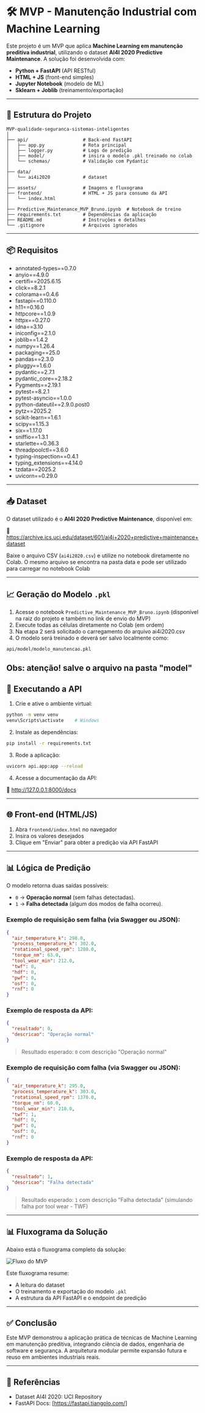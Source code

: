 # 🛠️ MVP - Manutenção Industrial com Machine Learning

Este projeto é um MVP que aplica **Machine Learning em manutenção preditiva industrial**, utilizando o dataset **AI4I 2020 Predictive Maintenance**. A solução foi desenvolvida com:

- **Python + FastAPI** (API RESTful)
- **HTML + JS** (front-end simples)
- **Jupyter Notebook** (modelo de ML)
- **Sklearn + Joblib** (treinamento/exportação)

---

## 📁 Estrutura do Projeto

```
MVP-qualidade-seguranca-sistemas-inteligentes
│
├── api/                    # Back-end FastAPI
│   ├── app.py              # Rota principal
│   ├── logger.py           # Logs de predição
│   ├── model/              # insira o modelo .pkl treinado no colab
│   └── schemas/            # Validação com Pydantic
│
├── data/
│   └── ai4i2020            # dataset
│
├── assets/                 # Imagens e fluxograma
├── frontend/               # HTML + JS para consumo da API
│   └── index.html
│
├── Predictive_Maintenance_MVP_Bruno.ipynb  # Notebook de treino
├── requirements.txt        # Dependências da aplicação
├── README.md               # Instruções e detalhes
└── .gitignore              # Arquivos ignorados
```

---

## 📦 Requisitos

- annotated-types==0.7.0
- anyio==4.9.0
- certifi==2025.6.15
- click==8.2.1
- colorama==0.4.6
- fastapi==0.110.0
- h11==0.16.0
- httpcore==1.0.9
- httpx==0.27.0
- idna==3.10
- iniconfig==2.1.0
- joblib==1.4.2
- numpy==1.26.4
- packaging==25.0
- pandas==2.3.0
- pluggy==1.6.0
- pydantic==2.7.1
- pydantic_core==2.18.2
- Pygments==2.19.1
- pytest==8.2.1
- pytest-asyncio==1.0.0
- python-dateutil==2.9.0.post0
- pytz==2025.2
- scikit-learn==1.6.1
- scipy==1.15.3
- six==1.17.0
- sniffio==1.3.1
- starlette==0.36.3
- threadpoolctl==3.6.0
- typing-inspection==0.4.1
- typing_extensions==4.14.0
- tzdata==2025.2
- uvicorn==0.29.0


---

## 📥 Dataset

O dataset utilizado é o **AI4I 2020 Predictive Maintenance**, disponível em:

🔗 https://archive.ics.uci.edu/dataset/601/ai4i+2020+predictive+maintenance+dataset

Baixe o arquivo CSV (`ai4i2020.csv`) e utilize no notebook diretamente no Colab.
O mesmo arquivo se encontra na pasta data e pode ser utilizado para carregar no notebook Colab

---

## 📈 Geração do Modelo `.pkl`

1. Acesse o notebook `Predictive_Maintenance_MVP_Bruno.ipynb` (disponível na raiz do projeto e também no link de envio do MVP)
2. Execute todas as células diretamente no Colab (em ordem)
3. Na etapa 2 será solicitado o carregamento do arquivo ai4i2020.csv
4. O modelo será treinado e deverá ser salvo localmente como:

```bash
api/model/modelo_manutencao.pkl
```
Obs: atenção! salve o arquivo na pasta "model"
---

## 🚀 Executando a API

1. Crie e ative o ambiente virtual:

```bash
python -m venv venv
venv\Scripts\activate    # Windows
```

2. Instale as dependências:

```bash
pip install -r requirements.txt
```

3. Rode a aplicação:

```bash
uvicorn api.app:app --reload
```

4. Acesse a documentação da API:

🔗 http://127.0.0.1:8000/docs

---

## 🌐 Front-end (HTML/JS)

1. Abra `frontend/index.html` no navegador
2. Insira os valores desejados
3. Clique em "Enviar" para obter a predição via API FastAPI

---

## 📊 Lógica de Predição

O modelo retorna duas saídas possíveis:

- `0` → **Operação normal** (sem falhas detectadas).
- `1` → **Falha detectada** (algum dos modos de falha ocorreu).

### Exemplo de requisição sem falha (via Swagger ou JSON):

```json
{
  "air_temperature_k": 298.0,
  "process_temperature_k": 302.0,
  "rotational_speed_rpm": 1280.0,
  "torque_nm": 63.0,
  "tool_wear_min": 212.0,
  "twf": 0,
  "hdf": 0,
  "pwf": 0,
  "osf": 0,
  "rnf": 0
}

```

### Exemplo de resposta da API:

```json
{
  "resultado": 0,
  "descricao": "Operação normal"
}
```

> Resultado esperado: `0` com descrição "Operação normal"

### Exemplo de requisição com falha (via Swagger ou JSON):

```json
{
  "air_temperature_k": 295.0,
  "process_temperature_k": 303.0,
  "rotational_speed_rpm": 1370.0,
  "torque_nm": 60.0,
  "tool_wear_min": 210.0,
  "twf": 1,
  "hdf": 0,
  "pwf": 0,
  "osf": 0,
  "rnf": 0
}

```

### Exemplo de resposta da API:

```json
{
  "resultado": 1,
  "descricao": "Falha detectada"
}

```

> Resultado esperado: `1` com descrição "Falha detectada" (simulando falha por tool wear - TWF)

---

## 📊 Fluxograma da Solução

Abaixo está o fluxograma completo da solução:

![Fluxo do MVP](assets/fluxo_mvp.png)

Este fluxograma resume:

- A leitura do dataset
- O treinamento e exportação do modelo `.pkl`
- A estrutura da API FastAPI e o endpoint de predição

---

## ✅ Conclusão

Este MVP demonstrou a aplicação prática de técnicas de Machine Learning em manutenção preditiva, integrando ciência de dados, engenharia de software e segurança. A arquitetura modular permite expansão futura e reuso em ambientes industriais reais.

---

## 📄 Referências

- Dataset AI4I 2020: UCI Repository
- FastAPI Docs: [https://fastapi.tiangolo.com/]
